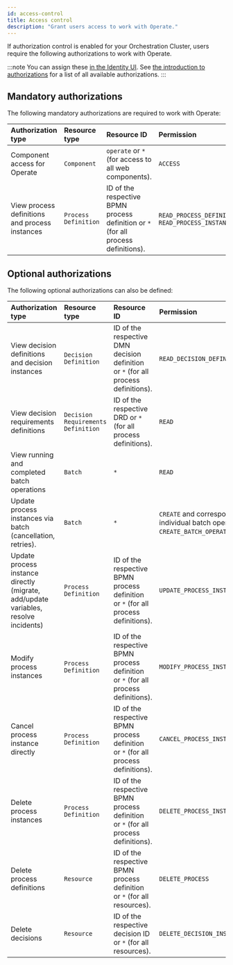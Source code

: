 ```yaml
---
id: access-control
title: Access control
description: "Grant users access to work with Operate."
---
```


If authorization control is enabled for your Orchestration Cluster, users require the following authorizations to work with Operate.

:::note
You can assign these [in the Identity UI](components/identity/authorization.md#create-an-authorization). See [the introduction to authorizations](components/concepts/access-control/authorizations.md#available-resources) for a list of all available authorizations.
:::

## Mandatory authorizations

The following mandatory authorizations are required to work with Operate:

| Authorization type                             | Resource type        | Resource ID                                                                        | Permission                                         |
| :--------------------------------------------- | :------------------- | :--------------------------------------------------------------------------------- | :------------------------------------------------- |
| Component access for Operate                   | `Component`          | `operate` or `*` (for access to all web components).                               | `ACCESS`                                           |
| View process definitions and process instances | `Process Definition` | ID of the respective BPMN process definition or `*` (for all process definitions). | `READ_PROCESS_DEFINITION`, `READ_PROCESS_INSTANCE` |

## Optional authorizations

The following optional authorizations can also be defined:

| Authorization type                                                                  | Resource type                      | Resource ID                                                                        | Permission                                                                                                                                 |
| :---------------------------------------------------------------------------------- | :--------------------------------- | :--------------------------------------------------------------------------------- | :----------------------------------------------------------------------------------------------------------------------------------------- |
| View decision definitions and decision instances                                    | `Decision Definition`              | ID of the respective DMN decision definition or `*` (for all process definitions). | `READ_DECISION_DEFINITION`, `READ_DECISION_INSTANCE`                                                                                       |
| View decision requirements definitions                                              | `Decision Requirements Definition` | ID of the respective DRD or `*` (for all process definitions).                     | `READ`                                                                                                                                     |
| View running and completed batch operations                                         | `Batch`                            | `*`                                                                                | `READ`                                                                                                                                     |
| Update process instances via batch (cancellation, retries).                         | `Batch`                            | `*`                                                                                | `CREATE` and corresponding permissions for the individual batch operation (for example, `CREATE_BATCH_OPERATION_CANCEL_PROCESS_INSTANCE`). |
| Update process instance directly (migrate, add/update variables, resolve incidents) | `Process Definition`               | ID of the respective BPMN process definition or `*` (for all process definitions). | `UPDATE_PROCESS_INSTANCE`                                                                                                                  |
| Modify process instances                                                            | `Process Definition`               | ID of the respective BPMN process definition or `*` (for all process definitions). | `MODIFY_PROCESS_INSTANCE`                                                                                                                  |
| Cancel process instance directly                                                    | `Process Definition`               | ID of the respective BPMN process definition or `*` (for all process definitions). | `CANCEL_PROCESS_INSTANCE`                                                                                                                  |
| Delete process instances                                                            | `Process Definition`               | ID of the respective BPMN process definition or `*` (for all process definitions). | `DELETE_PROCESS_INSTANCE`                                                                                                                  |
| Delete process definitions                                                          | `Resource`                         | ID of the respective BPMN process definition or `*` (for all resources).           | `DELETE_PROCESS`                                                                                                                           |
| Delete decisions                                                                    | `Resource`                         | ID of the respective decision ID or `*` (for all resources).                       | `DELETE_DECISION_INSTANCE`                                                                                                                 |
